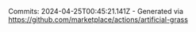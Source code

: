 Commits: 2024-04-25T00:45:21.141Z - Generated via https://github.com/marketplace/actions/artificial-grass
<br>
